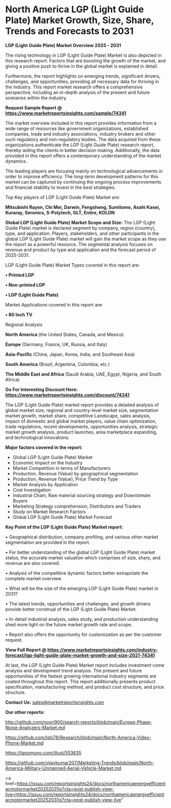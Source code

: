 # North America LGP (Light Guide Plate) Market Growth, Size, Share, Trends and Forecasts to 2031

<Strong> LGP (Light Guide Plate) Market Overview 2025 - 2031</strong>

The rising technology in LGP (Light Guide Plate) Market is also depicted in this research report. Factors that are boosting the growth of the market, and giving a positive push to thrive in the global market is explained in detail.

Furthermore, the report highlights on emerging trends, significant drivers, challenges, and opportunities, providing all necessary data for thriving in the industry. This report market research offers a comprehensive perspective, including an in-depth analysis of the present and future scenarios within the industry.

<strong>Request Sample Report @ <a href=https://www.marketreportsinsights.com/sample/74341>https://www.marketreportsinsights.com/sample/74341</a></strong>

The market overview included in this report provides information from a wide range of resources like government organizations, established companies, trade and industry associations, industry brokers and other such regulatory and non-regulatory bodies. The data acquired from these organizations authenticate the LGP (Light Guide Plate) research report, thereby aiding the clients in better decision making. Additionally, the data provided in this report offers a contemporary understanding of the market dynamics.

The leading players are focusing mainly on technological advancements in order to improve efficiency. The long-term development patterns for this market can be captured by continuing the ongoing process improvements and financial stability to invest in the best strategies.

Top Key players of LGP (Light Guide Plate) Market are:

<strong>Mitsubishi Rayon, Chi Mei, Darwin, Fengsheng, Sumitomo, Asahi Kasei, Kuraray, Seronics, S-Polytech, GLT, Entire, KOLON</strong>

<strong><b>Global LGP (Light Guide Plate) Market Scope and Size:</b></strong>
The LGP (Light Guide Plate) market is declared segment by company, region (country), type, and application. Players, stakeholders, and other participants in the global LGP (Light Guide Plate) market will gain the market scope as they use the report as a powerful resource. The segmental analysis focuses on revenue and product by type and application and the forecast period of 2025-2031.

LGP (Light Guide Plate) Market Types covered in this report are:

<strong>• Printed LGP

• Non-printed LGP

• LGP (Light Guide Plate)</strong>

Market Applications covered in this report are:

<strong>• 80 Inch TV</strong> 

Regional Analysis

<strong>North America</strong> (the United States, Canada, and Mexico)

<strong>Europe</strong> (Germany, France, UK, Russia, and Italy)

<strong>Asia-Pacific</strong> (China, Japan, Korea, India, and Southeast Asia)

<strong>South America</strong> (Brazil, Argentina, Colombia, etc.)

<strong>The Middle East and Africa</strong> (Saudi Arabia, UAE, Egypt, Nigeria, and South Africa)

<strong>Go For Interesting Discount Here: <a href=https://www.marketreportsinsights.com/discount/74341>https://www.marketreportsinsights.com/discount/74341</a></strong>

The LGP (Light Guide Plate) market report provides a detailed analysis of global market size, regional and country-level market size, segmentation market growth, market share, competitive Landscape, sales analysis, impact of domestic and global market players, value chain optimization, trade regulations, recent developments, opportunities analysis, strategic market growth analysis, product launches, area marketplace expanding, and technological innovations.

<strong><b>Major factors covered in the report:</b></strong>
<ul>
  <li>Global LGP (Light Guide Plate) Market </li>
  <li>Economic Impact on the Industry</li>
  <li>Market Competition in terms of Manufacturers</li>
  <li>Production, Revenue (Value) by geographical segmentation</li>
  <li>Production, Revenue (Value), Price Trend by Type</li>
  <li>Market Analysis by Application</li>
  <li>Cost Investigation</li>
  <li>Industrial Chain, Raw material sourcing strategy and Downstream Buyers</li>
  <li>Marketing Strategy comprehension, Distributors and Traders</li>
  <li>Study on Market Research Factors</li>
  <li>Global LGP (Light Guide Plate) Market Forecast</li>
</ul>

<strong><b>Key Point of the LGP (Light Guide Plate) Market report:</b></strong>

• Geographical distribution, company profiling, and various other market segmentation are provided in the report.

• For better understanding of the global LGP (Light Guide Plate) market status, the accurate market valuation which comprises of size, share, and revenue are also covered.

• Analysis of the competitive dynamic factors better extrapolate the complete market overview

• What will be the size of the emerging LGP (Light Guide Plate) market in 2031?

• The latest trends, opportunities and challenges, and growth drivers provide better construal of the LGP (Light Guide Plate) Market.

• In-detail industrial analysis, sales study, and production understanding shed more light on the future market growth rate and scope.

• Report also offers the opportunity for customization as per the customer request.

<strong><b>View Full Report @ <a href=https://www.marketreportsinsights.com/industry-forecast/lgp-light-guide-plate-market-growth-and-size-2021-74341>https://www.marketreportsinsights.com/industry-forecast/lgp-light-guide-plate-market-growth-and-size-2021-74341</a></b></strong>


At last, the LGP (Light Guide Plate) Market report includes investment come analysis and development trend analysis. The present and future opportunities of the fastest growing international industry segments are coated throughout this report. This report additionally presents product specification, manufacturing method, and product cost structure, and price structure.

<strong>Contact Us:</strong>
sales@marketreportsinsights.com

<strong>Our other reports:</strong>

<a href=http://github.com/noori900/search-reports/blob/main/Europe-Phase-Noise-Analyzers-Market.md>http://github.com/noori900/search-reports/blob/main/Europe-Phase-Noise-Analyzers-Market.md</a>

<a href=https://github.com/Ishi78/Research/blob/main/North-America-Video-Phone-Market.md>https://github.com/Ishi78/Research/blob/main/North-America-Video-Phone-Market.md</a>

<a href=https://tanomuno.com/illust/553635>https://tanomuno.com/illust/553635</a>

<a href=https://github.com/vijaykumar207/Marketing-Trends/blob/main/North-America-Military-Unmanned-Aerial-Vehicle-Market.md>https://github.com/vijaykumar207/Marketing-Trends/blob/main/North-America-Military-Unmanned-Aerial-Vehicle-Market.md</a>

<a href=https://issuu.com/reportsinsights24/docs/northamericaenergyefficientacmotormarket20252031is?cta=post-publish-view-live>https://issuu.com/reportsinsights24/docs/northamericaenergyefficientacmotormarket20252031is?cta=post-publish-view-live</a>"
